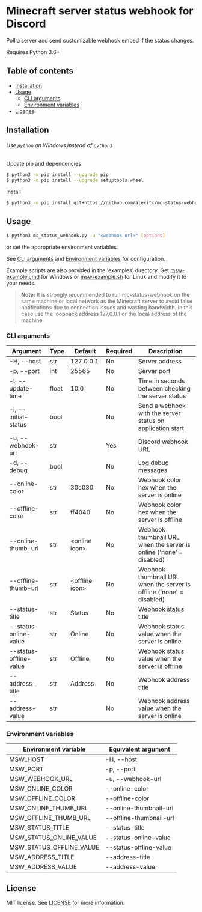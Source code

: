 # Minecraft server status webhook for Discord

Poll a server and send customizable webhook embed if the status changes.

Requires Python 3.6+

## Table of contents
- [Installation](#installation)
- [Usage](#usage)
  - [CLI arguments](#cli-arguments)
  - [Environment variables](#environment-variables)
- [License](#license)

## Installation

###### Use `python` on Windows instead of `python3`

Update pip and dependencies
```sh
$ python3 -m pip install --upgrade pip
$ python3 -m pip install --upgrade setuptools wheel
```
Install
```sh
$ python3 -m pip install git+https://github.com/alexitx/mc-status-webhook.git
```

## Usage

```sh
$ python3 mc_status_webhook.py -u "<webhook url>" [options]
```
or set the appropriate environment variables.

See [CLI arguments](#cli-arguments) and [Environment variables](#environment-variables)
for configuration.

Example scripts are also provided in the 'examples' directory.
Get [msw-example.cmd][windows-script] for Windows or [msw-example.sh][linux-script]
for Linux and modify it to your needs.

> **Note:** It is strongly recommended to run mc-status-webhook on the same machine or local network
> as the Minecraft server to avoid false notifications due to connection issues and wasting
> bandwidth. In this case use the loopback address 127.0.0.1 or the local address of the machine.

### CLI arguments

| Argument               | Type  | Default         | Required | Description                                                          |
|------------------------|-------|-----------------|----------|----------------------------------------------------------------------|
| -H, --host             | str   | 127.0.0.1       | No       | Server address                                                       |
| -p, --port             | int   | 25565           | No       | Server port                                                          |
| -t, --update-time      | float | 10.0            | No       | Time in seconds between checking the server status                   |
| -i, --initial-status   | bool  |                 | No       | Send a webhook with the server status on application start           |
| -u, --webhook-url      | str   |                 | Yes      | Discord webhook URL                                                  |
| -d, --debug            | bool  |                 | No       | Log debug messages                                                   |
| --online-color         | str   | 30c030          | No       | Webhook color hex when the server is online                          |
| --offline-color        | str   | ff4040          | No       | Webhook color hex when the server is offline                         |
| --online-thumb-url     | str   | \<online icon>  | No       | Webhook thumbnail URL when the server is online ('none' = disabled)  |
| --offline-thumb-url    | str   | \<offline icon> | No       | Webhook thumbnail URL when the server is offline ('none' = disabled) |
| --status-title         | str   | Status          | No       | Webhook status title                                                 |
| --status-online-value  | str   | Online          | No       | Webhook status value when the server is online                       |
| --status-offline-value | str   | Offline         | No       | Webhook status value when the server is offline                      |
| --address-title        | str   | Address         | No       | Webhook address title                                                |
| --address-value        | str   |                 | No       | Webhook address value when the server is online                      |

### Environment variables

| Environment variable     | Equivalent argument     |
|--------------------------|-------------------------|
| MSW_HOST                 | -H, --host              |
| MSW_PORT                 | -p, --port              |
| MSW_WEBHOOK_URL          | -u, --webhook-url       |
| MSW_ONLINE_COLOR         | --online-color          |
| MSW_OFFLINE_COLOR        | --offline-color         |
| MSW_ONLINE_THUMB_URL     | --online-thumbnail-url  |
| MSW_OFFLINE_THUMB_URL    | --offline-thumbnail-url |
| MSW_STATUS_TITLE         | --status-title          |
| MSW_STATUS_ONLINE_VALUE  | --status-online-value   |
| MSW_STATUS_OFFLINE_VALUE | --status-offline-value  |
| MSW_ADDRESS_TITLE        | --address-title         |
| MSW_ADDRESS_VALUE        | --address-value         |

## License

MIT license. See [LICENSE][license] for more information.

[windows-script]: https://github.com/alexitx/mc-status-webhook/raw/master/examples/msw-example.cmd
[linux-script]: https://github.com/alexitx/mc-status-webhook/raw/master/examples/msw-example.sh
[license]: https://github.com/alexitx/mc-status-webhook/blob/master/LICENSE

